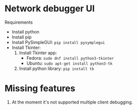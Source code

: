 # Network debugger UI

Requirements
- Install python
- Install pip
- Install PySimpleGUI: `pip install pysymplegui`
- Install Tkinter:
  1. Install Tkinter app:
     - Fedora: `sudo dnf install python3-tkinter`
     - Ubuntu: `sudo apt-get install python3-tk`
  1. Install python library: `pip install tk`


# Missing features
1. At the moment it's not supported multiple client debugging.
